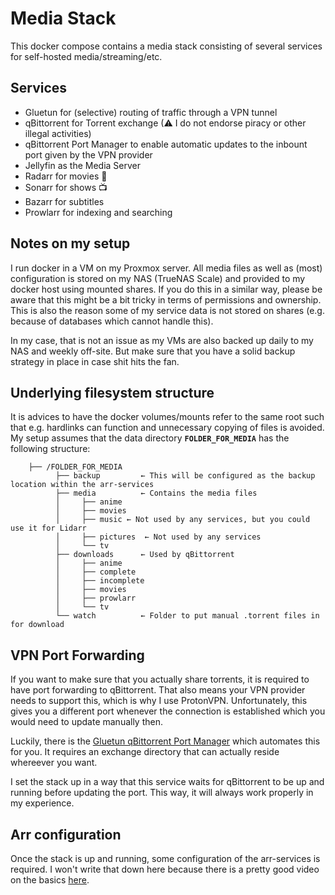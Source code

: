 # Media Stack
This docker compose contains a media stack consisting of several services for self-hosted media/streaming/etc.

## Services
- Gluetun for (selective) routing of traffic through a VPN tunnel
- qBittorrent for Torrent exchange (⚠ I do not endorse piracy or other illegal activities)
- qBittorrent Port Manager to enable automatic updates to the inbount port given by the VPN provider
- Jellyfin as the Media Server
- Radarr for movies 🎥
- Sonarr for shows 📺
- Bazarr for subtitles
- Prowlarr for indexing and searching

## Notes on my setup
I run docker in a VM on my Proxmox server. All media files as well as (most) configuration is stored on my NAS (TrueNAS Scale) and provided to my docker host using mounted shares. 
If you do this in a similar way, please be aware that this might be a bit tricky in terms of permissions and ownership. This is also the reason some of my service data is not stored on shares (e.g. because of databases which cannot handle this).

In my case, that is not an issue as my VMs are also backed up daily to my NAS and weekly off-site. But make sure that you have a solid backup strategy in place in case shit hits the fan.

## Underlying filesystem structure
It is advices to have the docker volumes/mounts refer to the same root such that e.g. hardlinks can function and unnecessary copying of files is avoided.
My setup assumes that the data directory **`FOLDER_FOR_MEDIA`** has the following structure:

``` { .text .no-copy }
    ├── /FOLDER_FOR_MEDIA   ⠀
    ⠀⠀⠀⠀⠀├── backup			← This will be configured as the backup location within the arr-services
    ⠀⠀⠀⠀⠀├── media			← Contains the media files
    ⠀⠀⠀⠀⠀│⠀⠀⠀⠀├── anime             
    ⠀⠀⠀⠀⠀│⠀⠀⠀⠀├── movies      
    ⠀⠀⠀⠀⠀│⠀⠀⠀⠀├── music	← Not used by any services, but you could use it for Lidarr 
    ⠀⠀⠀⠀⠀│⠀⠀⠀⠀├── pictures	← Not used by any services   
    ⠀⠀⠀⠀⠀│⠀⠀⠀⠀└── tv                
    ⠀⠀⠀⠀⠀├── downloads		← Used by qBittorrent  
    ⠀⠀⠀⠀⠀│⠀⠀⠀⠀├── anime             
    ⠀⠀⠀⠀⠀│⠀⠀⠀⠀├── complete       
    ⠀⠀⠀⠀⠀│⠀⠀⠀⠀├── incomplete  
    ⠀⠀⠀⠀⠀│⠀⠀⠀⠀├── movies             
    ⠀⠀⠀⠀⠀│⠀⠀⠀⠀├── prowlarr       
    ⠀⠀⠀⠀⠀│⠀⠀⠀⠀└── tv                        
    ⠀⠀⠀⠀⠀└── watch			← Folder to put manual .torrent files in for download           
```

## VPN Port Forwarding
If you want to make sure that you actually share torrents, it is required to have port forwarding to qBittorrent. That also means your VPN provider needs to support this, which is why I use ProtonVPN. 
Unfortunately, this gives you a different port whenever the connection is established which you would need to update manually then.

Luckily, there is the [Gluetun qBittorrent Port Manager](https://github.com/SnoringDragon/gluetun-qbittorrent-port-manager) which automates this for you. It requires an exchange directory that can actually reside whereever you want.

I set the stack up in a way that this service waits for qBittorrent to be up and running before updating the port. This way, it will always work properly in my experience.

## Arr configuration
Once the stack is up and running, some configuration of the arr-services is required. I won't write that down here because there is a pretty good video on the basics [here](https://www.youtube.com/watch?v=3k_MwE0Z3CE).

